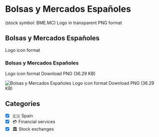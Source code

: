 # Bolsas y Mercados Españoles
 (stock symbol: BME.MC) Logo in transparent PNG format

## Bolsas y Mercados Españoles
 Logo icon format

### Bolsas y Mercados Españoles
 Logo icon format Download PNG (36.29 KB)

![Bolsas y Mercados Españoles
 Logo icon format Download PNG (36.29 KB)](/img/orig/BME.MC-7e149438.png)



## Categories
- [x] 🇪🇸 Spain
- [x] 💳 Financial services
- [x] 🏛 Stock exchanges
